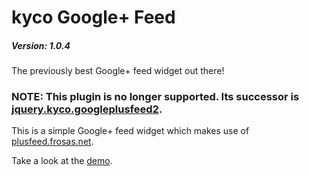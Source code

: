 kyco Google+ Feed
=================

##### Version: 1.0.4

The previously best Google+ feed widget out there!

### NOTE: This plugin is no longer supported. Its successor is [jquery.kyco.googleplusfeed2](https://github.com/kyco/jquery.kyco.googleplusfeed2).

This is a simple Google+ feed widget which makes use of [plusfeed.frosas.net](http://plusfeed.frosas.net/).

Take a look at the [demo](http://kyco.github.io/jquery.kyco.googleplusfeed/).
